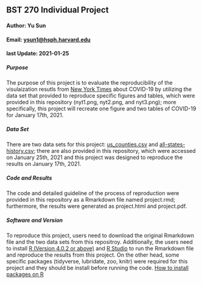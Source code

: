 ## BST 270 Individual Project

#### Author: Yu Sun
#### Email: ysun1@hsph.harvard.edu
#### last Update: 2021-01-25


##### **Purpose**
The purpose of this project is to evaluate the reproducibility of the visulaization resutls from [New York Times](https://www.nytimes.com/interactive/2020/us/coronavirus-us-cases.html) about COVID-19 by utilizing the data set that provided to reproduce specific figures and tables, which were provided in this repository (nyt1.png, nyt2.png, and nyt3.png); more specifically, this project will recreate one figure and two tables of COVID-19 for January 17th, 2021.

##### **Data Set**
There are two data sets for this project: [us_counties.csv](https://github.com/nytimes/covid-19-data) and [all-states-history.csv](https://covidtracking.com/data); there are also provided in this repository, which were accessed on January 25th, 2021 and this project was designed to reproduce the results on January 17th, 2021.

##### **Code and Results**
The code and detailed guideline of the process of reproduction were provided in this repository as a Rmarkdown file named project.rmd; furthermore, the results were generated as project.html and project.pdf.

##### **Software and Version**
To reproduce this project, users need to download the original Rmarkdown file and the two data sets from this repositroy. Additionally, the users need to install [R (Version 4.0.2 or above)](https://www.r-project.org/) and [R Studio](https://rstudio.com/products/rstudio/download/) to run the Rmarkdown file and reproduce the results from this project. On the other head, some specific packages (tidyverse, lubridate, zoo, knitr) were required for this project and they should be install before running the code. [How to install packages on R](https://www.datacamp.com/community/tutorials/r-packages-guide)